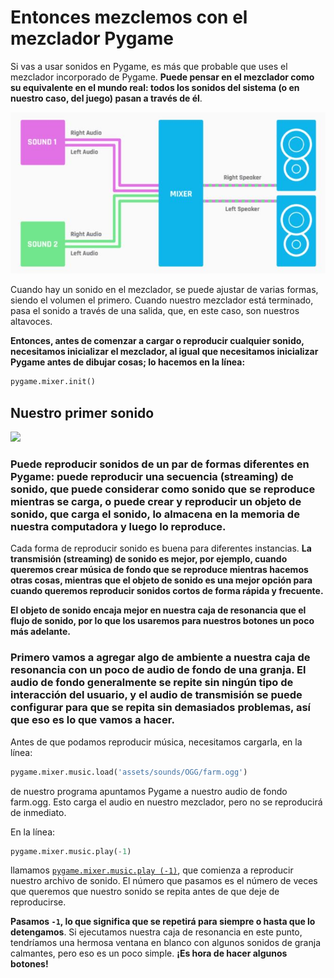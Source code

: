 # Entonces mezclemos con el mezclador Pygame

Si vas a usar sonidos en Pygame, es más que probable que uses el mezclador incorporado de Pygame. **Puede pensar en el mezclador como su equivalente en el mundo real: todos los sonidos del sistema (o en nuestro caso, del juego) pasan a través de él**. 

![](https://github.com/Ezzzzzzzzzzzzzz/Taller_PyG/blob/master/PracticasPyG/Practica5/Mezclador.JPG)

Cuando hay un sonido en el mezclador, se puede ajustar de varias formas, siendo el volumen el primero. Cuando nuestro mezclador está terminado, pasa el sonido a través de una salida, que, en este caso, son nuestros altavoces. 

**Entonces, antes de comenzar a cargar o reproducir cualquier sonido, necesitamos inicializar el mezclador, al igual que necesitamos inicializar Pygame antes de dibujar cosas; lo hacemos en la línea:**

```python
pygame.mixer.init()
```
## Nuestro primer sonido

![](https://media.giphy.com/media/cP6EXyM397RDgauGqu/giphy.gif)

### Puede reproducir sonidos de un par de formas diferentes en Pygame: puede reproducir una secuencia (streaming) de sonido, que puede considerar como sonido que se reproduce mientras se carga, o puede crear y reproducir un objeto de sonido, que carga el sonido, lo almacena en la memoria de nuestra computadora y luego lo reproduce.

Cada forma de reproducir sonido es buena para diferentes instancias. **La transmisión (streaming) de sonido es mejor, por ejemplo, cuando queremos crear música de fondo que se reproduce mientras hacemos otras cosas, mientras que el objeto de sonido es una mejor opción para cuando queremos reproducir sonidos cortos de forma rápida y frecuente.**

**El objeto de sonido encaja mejor en nuestra caja de resonancia que el flujo de sonido, por lo que los usaremos para nuestros botones un poco más adelante.** 

### Primero vamos a agregar algo de ambiente a nuestra caja de resonancia con un poco de audio de fondo de una granja. El audio de fondo generalmente se repite sin ningún tipo de interacción del usuario, y el audio de transmisión se puede configurar para que se repita sin demasiados problemas, así que eso es lo que vamos a hacer.

Antes de que podamos reproducir música, necesitamos cargarla, en la línea:
```python
pygame.mixer.music.load('assets/sounds/OGG/farm.ogg')
```
de nuestro programa apuntamos Pygame a nuestro audio de fondo farm.ogg. Esto carga el audio en nuestro mezclador, pero no se reproducirá de inmediato. 

En la línea:
```python
pygame.mixer.music.play(-1)
```
llamamos [`pygame.mixer.music.play (-1)`](https://www.pygame.org/docs/ref/music.html?highlight=play#pygame.mixer.music.play), que comienza a reproducir nuestro archivo de sonido. El número que pasamos es el número de veces que queremos que nuestro sonido se repita antes de que deje de reproducirse. 

**Pasamos `-1`, lo que significa que se repetirá para siempre o hasta que lo detengamos**. Si ejecutamos nuestra caja de resonancia en este punto, tendríamos una hermosa ventana en blanco con algunos sonidos de granja calmantes, pero eso es un poco simple. **¡Es hora de hacer algunos botones!**
<!--stackedit_data:
eyJoaXN0b3J5IjpbLTEwMTkzMjQ5NDEsMTExMTY1MDk1MSw5Nj
gyMzc5NDYsNjUxNzI4OTM3XX0=
-->